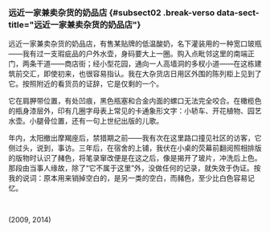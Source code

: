 ### 远近一家兼卖杂货的奶品店 {#subsect02 .break-verso data-sect-title="远近一家兼卖杂货的奶品店"}

远近一家兼卖杂货的奶品店，有售某贴牌的低温酸奶，名下灌装用的一种宽口玻瓶——我有过一支瑕疵品的户外水壶，身码要大上一圈。购入点毗邻这里的南端正门，两条干道——商店街；经小型花园，通向一人高墙洞的多杈小道——在这栋建筑前交汇，即使初来，也很容易指认。我在大杂货店日用区外围的陈列柜上见到了它。按照附近的看货员的证辞，它是仅剩的一个。

它在肩胛带位置，有处凹痕，黑色瓶塞和合金内面的螺口无法完全咬合。在橄榄色的瓶身漆层外，印有几圈字母表上常见的卡通象形文字：小轿车、开花植物、园艺水壶。小腿骨位置，还有一句上世纪出版的儿歌。

年内，太阳撤出摩羯座后，禁猎期之前——我有次在这里路口撞见社区的访客，它侧过头，说到，事访。三年后，在宿舍的上铺，我伏在小桌的荧幕前翻阅照相排版的版物时认识了赭色，将笔录窜改便是在这之后，像是揭开了玻片，冲洗后上色。那段由当事人缘故，除了“它不属于这里”外，没做任何的记录，就失效于伪证。按我的说词：原本用来销掉空白的，是另一类的空白，而赭色，至少比白色容易记忆。

<br />

<p class="date">(2009, 2014)</p>